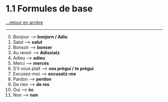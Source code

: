 # 1.1 Formules de base

[...retour en arrière](../menu_fiches.md)

--- 

0. Bonjour --> **bonjorn / Adiu**
1. Salut --> **salut**
2. Bonsoir --> **bonser**
3. Au revoir --> **Adissiatz**
4. Adieu --> **adieu**
5. Merci --> **mercés**
6. S'il vous plaît --> **vos prègui / te prègui**
7. Excusez-moi --> **excusatz-me**
8. Pardon --> **perdon**
9. De rien --> **de res**
10. Oui --> **òc**
11. Non --> **non**